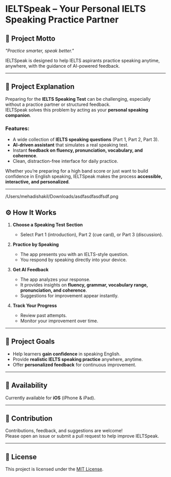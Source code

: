 # IELTSpeak – Your Personal IELTS Speaking Practice Partner  

## 📌 Project Motto  
*"Practice smarter, speak better."*  

IELTSpeak is designed to help IELTS aspirants practice speaking anytime, anywhere, with the guidance of AI-powered feedback.  

---

## 📖 Project Explanation  
Preparing for the **IELTS Speaking Test** can be challenging, especially without a practice partner or structured feedback.  
IELTSpeak solves this problem by acting as your **personal speaking companion**.  

### Features:  
- A wide collection of **IELTS speaking questions** (Part 1, Part 2, Part 3).  
- **AI-driven assistant** that simulates a real speaking test.  
- Instant **feedback on fluency, pronunciation, vocabulary, and coherence**.  
- Clean, distraction-free interface for daily practice.  

Whether you’re preparing for a high band score or just want to build confidence in English speaking, IELTSpeak makes the process **accessible, interactive, and personalized**.  

---
/Users/mehadishakil/Downloads/asdfasdfasdfsdf.png

## ⚙️ How It Works  
1. **Choose a Speaking Test Section**  
   - Select Part 1 (introduction), Part 2 (cue card), or Part 3 (discussion).  

2. **Practice by Speaking**  
   - The app presents you with an IELTS-style question.  
   - You respond by speaking directly into your device.  

3. **Get AI Feedback**  
   - The app analyzes your response.  
   - It provides insights on **fluency, grammar, vocabulary range, pronunciation, and coherence**.  
   - Suggestions for improvement appear instantly.  

4. **Track Your Progress**  
   - Review past attempts.  
   - Monitor your improvement over time.  

---

## 🚀 Project Goals  
- Help learners **gain confidence** in speaking English.  
- Provide **realistic IELTS speaking practice** anywhere, anytime.  
- Offer **personalized feedback** for continuous improvement.  

---

## 📲 Availability  
Currently available for **iOS** (iPhone & iPad).  

---

## 🤝 Contribution  
Contributions, feedback, and suggestions are welcome!  
Please open an issue or submit a pull request to help improve IELTSpeak.  

---

## 📜 License  
This project is licensed under the [MIT License](LICENSE).  

